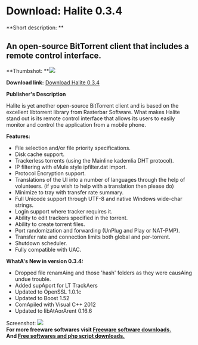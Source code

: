 # Download: Halite 0.3.4

**Short description: **

## An open-source BitTorrent client that includes a remote control interface.

  
**Thumbshot: **![](http://www.freewarefiles.com/screenshot/halite_md.gif)   
  
**Download link:** [Download Halite 0.3.4](http://freesoftwares.boysofts.com/Halite_program_27758.html)  
  

**Publisher's Description**  
  

Halite is yet another open-source BitTorrent client and is based on the
excellent libtorrent library from Rasterbar Software. What makes Halite stand
out is its remote control interface that allows its users to easily monitor
and control the application from a mobile phone.

**Features:**

  * File selection and/or file priority specifications. 
  * Disk cache support. 
  * Trackerless torrents (using the Mainline kademlia DHT protocol). 
  * IP filtering with eMule style ipfilter.dat import. 
  * Protocol Encryption support. 
  * Translations of the UI into a number of languages through the help of volunteers. (if you wish to help with a translation then please do) 
  * Minimize to tray with transfer rate summary. 
  * Full Unicode support through UTF-8 and native Windows wide-char strings. 
  * Login support where tracker requires it. 
  * Ability to edit trackers specified in the torrent. 
  * Ability to create torrent files. 
  * Port randomization and forwarding (UnPlug and Play or NAT-PMP). 
  * Transfer rate and connection limits both global and per-torrent. 
  * Shutdown scheduler. 
  * Fully compatible with UAC. 

**WhatA's New in version 0.3.4:**

  * Dropped file renamAing and those 'hash' folders as they were causAing undue trouble. 
  * Added supAport for LT TrackAers 
  * Updated to OpenSSL 1.0.1c 
  * Updated to Boost 1.52 
  * ComApiled with Visual C++ 2012 
  * Updated to libAtAorArent 0.16.6 

  
  
Screenshot: ![](http://www.freewarefiles.com/screenshot/halite.gif)  
**For more freeware softwares visit [Freeware software downloads.](http://freesoftwares.boysofts.com/)**   
**And [Free softwares and php script downloads.](http://www.boysofts.com/)**

